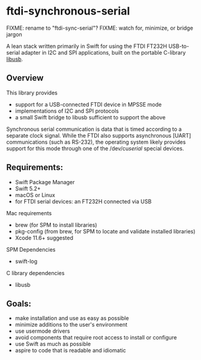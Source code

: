 # ftdi-synchronous-serial
FIXME: rename to "ftdi-sync-serial"?
FIXME: watch for, minimize, or bridge jargon

A lean stack written primarily in Swift for using the FTDI FT232H USB-to-serial adapter in I2C
and SPI applications, built on the portable C-library [libusb](https://libusb.info).


## Overview


This library provides
- support for a USB-connected FTDI device in MPSSE mode
- implementations of I2C and SPI protocols
- a small Swift bridge to libusb sufficient to support the above

Synchronous serial communication is data that is timed according to a separate clock
signal. While the FTDI also supports asynchronous [UART] communications (such as RS-232),
the operating system likely provides support for this mode through one of the /dev/cu*serial* 
special devices.



## Requirements:
- Swift Package Manager
- Swift 5.2+
- macOS or Linux
- for FTDI serial devices: an FT232H connected via USB

Mac requirements
- brew (for SPM to install libraries)
- pkg-config (from brew, for SPM to locate and validate installed libraries)
- Xcode 11.6+ suggested


SPM Dependencies
- swift-log

C library dependencies
- libusb

## Goals:
- make installation and use as easy as possible
- minimize additions to the user's environment
- use usermode drivers
- avoid components that require root access to install or configure
- use Swift as much as possible
- aspire to code that is readable and idiomatic




